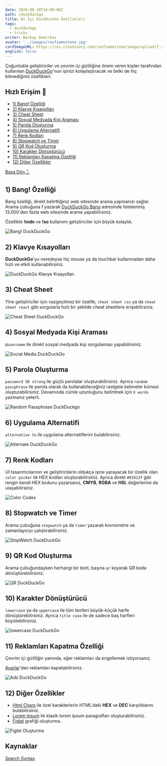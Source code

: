 ```yaml
---
date: 2020-08-30T14:00:00Z
path: /duckduckgo
title: En İyi DuckDuckGo Özellikleri
tags:
  - duckduckgo
  - tricks
writer: Berkay Demirbas
avatar: '../images/raufsamestone.jpg'
cardImageURL: https://res.cloudinary.com/raufsamestone/image/upload/f_auto/v1598788229/blog-contents/duckduckgo/pglblrhtryzfhfm8cytr.jpeg
english: false
---
```


Çoğunlukla geliştiriciler ve çevrim içi gizliliğine önem veren kişiler tarafından kullanılan [DuckDuckGo](https://duckduckgo.com)'nun işinizi kolaylaştıracak ve belki de hiç bilmediğiniz özellikleri.

<div class='warning'>

## Hızlı Erişim 🚀

<div class='unlist'>

- [1) Bang! Özelliği](#1-bang-özelliği)
- [2) Klavye Kısayolları](#2-klavye-kısayolları)
- [3) Cheat Sheet](#3-cheat-sheet)
- [4) Sosyal Medyada Kişi Araması](#4-sosyal-medyada-kişi-araması)
- [5) Parola Oluşturma](#5-parola-oluşturma)
- [6) Uygulama Alternatifi](#6-uygulama-alternatifi)
- [7) Renk Kodları](#7-renk-kodları)
- [8) Stopwatch ve Timer](#8-stopwatch-ve-timer)
- [9) QR Kod Oluşturma](#9-qr-kod-oluşturma)
- [10) Karakter Dönüştürücü](#10-karakter-dönüştürücü)
- [11) Reklamları Kapatma Özelliği](#11-reklamları-kapatma-özelliği)
- [12) Diğer Özellikler](#12-diğer-özellikler)

</div>

</div>

<a href='#hızlı-erişim-'>
<div  class='gototop'>

Başa Dön 👆

</div>

</a>

## 1) Bang! Özelliği

Bang özelliği, direkt belirttiğiniz web sitesinde arama yapmanızı sağlar. Arama çubuğuna **!** yazarak [DuckDuckGo Bang](https://duckduckgo.com/bang) adresinde listelenmiş 13.000'den fazla web sitesinde arama yapabilirsiniz.

Özellikle **!mdn** ve **!so** kullanımı geliştiriciler için büyük kolaylık.

![Bang! DuckDuckGo](https://res.cloudinary.com/raufsamestone/image/upload/f_auto/v1598787158/blog-contents/duckduckgo/qzxpu51wx0qnqvpbmypz.webp)

## 2) Klavye Kısayolları

**DuckDuckGo**'yu neredeyse hiç mouse ya da touchbar kullanmadan daha hızlı ve etkili kullanabilirsiniz.

![DuckDuckGo Klavye Kısayolları](https://res.cloudinary.com/raufsamestone/image/upload/f_auto/v1598787158/blog-contents/duckduckgo/hoep6npo2xj1mwt9yiqf.webp)

## 3) Cheat Sheet

Yine geliştiriciler için vazgeçilmez bir özellik; `cheat sheet css` ya da `cheat sheet react` gibi sorgularla hızlı bir şekilde cheat sheetlere erişebilirsiniz.

![Cheat Sheet DuckDuckGo](https://res.cloudinary.com/raufsamestone/image/upload/f_auto/v1598787161/blog-contents/duckduckgo/zdbctokw0phpnrdwp29m.webp)

## 4) Sosyal Medyada Kişi Araması

`@username` ile direkt sosyal medyada kişi sorgulaması yapabilirsiniz.

![Social Media DuckDuckGo](https://res.cloudinary.com/raufsamestone/image/upload/f_auto/v1598789498/blog-contents/duckduckgo/b6q5vquuayqu82dsi1zj.webp)

## 5) Parola Oluşturma

`password 50 strong` ile güçlü parolalar oluşturabilirsiniz. Ayrıca `random passphrase` ile parola olarak da kullanabileceğiniz rastgele kelimeler kümesi oluşturabilirsiniz. Devamında cümle uzunluğunu belirtmek için `X words` yazmanız yeterli.

![Random Passphrase DuckDuckgo ](https://res.cloudinary.com/raufsamestone/image/upload/f_auto/v1598789703/blog-contents/duckduckgo/yplwlj9gs6tqtjivdcbq.webp)

## 6) Uygulama Alternatifi

`alternative to` ile uygulama alternatiflerini bulabilirsiniz.

![Alternate DuckDuckGo](https://res.cloudinary.com/raufsamestone/image/upload/f_auto/v1598789375/blog-contents/duckduckgo/djxg4msncaw1gvynnqeb.webp)

## 7) Renk Kodları

UI tasarımcılarının ve geliştiricilerin oldukça işine yarayacak bir özellik olan
`color picker` ile HEX kodları oluşturabilirsiniz. Ayrıca direkt `#91913f` gibi rengin kendi HEX kodunu yazarsanız, **CMYB**, **RGBA** ve **HSL** değerlerine da ulaşabilirsiniz.

![Color Codes](https://res.cloudinary.com/raufsamestone/image/upload/f_auto/v1598790292/blog-contents/duckduckgo/vuu19ed03ipfrkcxmnno.webp)

## 8) Stopwatch ve Timer

Arama çubuğuna `stopwatch` ya da `timer` yazarak kronometre ve zamanlayıcıyı çalıştırabilirsiniz.

![StopWatch DuckDuckGo](https://res.cloudinary.com/raufsamestone/image/upload/f_auto/v1598787158/blog-contents/duckduckgo/pq5xlfbtvtyfbqw7obj5.webp)

## 9) QR Kod Oluşturma

Arama çubuğundayken herhangi bir texti, başına `qr` koyarak QR koda dönüştürebilirsiniz.

![QR DuckDuckGo](https://res.cloudinary.com/raufsamestone/image/upload/f_auto/v1598787157/blog-contents/duckduckgo/tdt7tezeqnirbhccyw0r.webp)

## 10) Karakter Dönüştürücü

`lowercase` ya da `uppercase` ile tüm textleri büyük-küçük harfe dönüştürebilirsiniz. Ayrıca `title case` ile de sadece baş harfleri büyütebilirsiniz.

![lowercase DuckDuckGo](https://res.cloudinary.com/raufsamestone/image/upload/f_auto/v1598787157/blog-contents/duckduckgo/iqvmrpqssoloxmd1hgnv.webp)

## 11) Reklamları Kapatma Özelliği

Çevrim içi gizliliğin yanında, eğer reklamları da engellemek istiyorsanız,

[Ayarlar](https://duckduckgo.com/settings)'dan reklamları kapatabilirsiniz.

![Ads DuckDuckGo](https://res.cloudinary.com/raufsamestone/image/upload/f_auto/v1598788557/blog-contents/duckduckgo/crwkdw5xxouvpola1oii.webp)

## 12) Diğer Özellikler

- [Html Chars](https://duckduckgo.com/?q=html+chars&ia=answer) ile özel karakterlerin HTML'deki **HEX** ve **DEC** karşılıklarını bulabilirsiniz.
- [Lorem Ipsum](https://duckduckgo.com/?q=lorem+ipsum&ia=answer&iax=answer) ile klasik lorem ipsum paragrafları oluşturabilirsiniz.
- [Figlet](https://duckduckgo.com/?q=figlet+DuckDuckGo&ia=answer) grafiği oluşturma.

![Figlet Oluşturma](https://res.cloudinary.com/raufsamestone/image/upload/f_auto/v1598790992/blog-contents/duckduckgo/wbfhmmpavejnu1f3igt3.webp)

## Kaynaklar

[Search Syntax](https://help.duckduckgo.com/duckduckgo-help-pages/results/syntax/)

